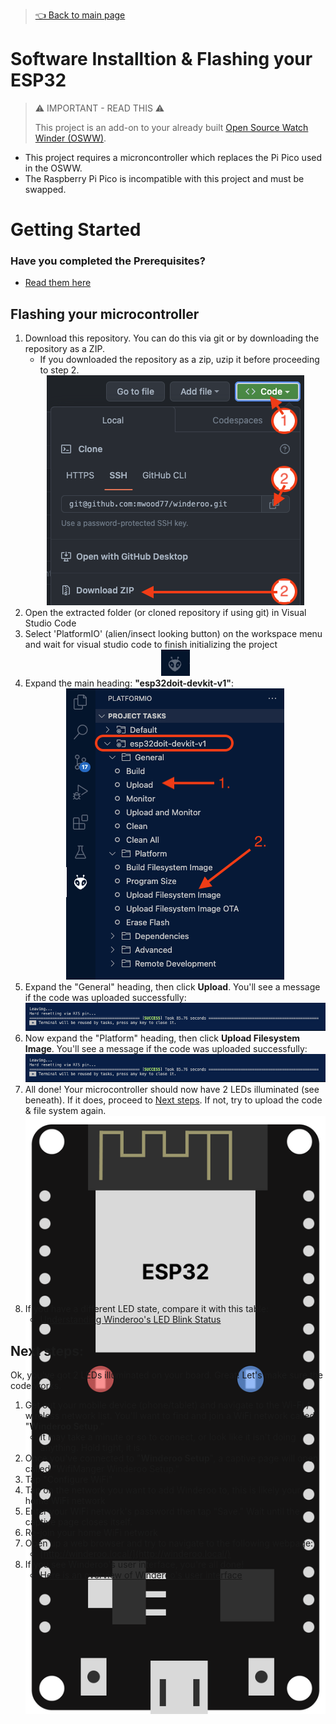 > [👈 Back to main page](../README.md)

# Software Installtion & Flashing your ESP32

> ⚠️ IMPORTANT - READ THIS ⚠️
>
> This project is an add-on to your already built [Open Source Watch Winder (OSWW)](https://github.com/mwood77/osww). 

- This project requires a microncontroller which replaces the Pi Pico used in the OSWW.
- The Raspberry Pi Pico is incompatible with this project and must be swapped.


# Getting Started

### Have you completed the Prerequisites?
- [Read them here](./prereqs.md)

## Flashing your microcontroller

1. Download this repository. You can do this via git or by downloading the repository as a ZIP.
    - If you downloaded the repository as a zip, uzip it before proceeding to step 2.
    <div align="center"><img src="images/download_directory.png" alt="how to download"></div>
1. Open the extracted folder (or cloned repository if using git) in Visual Studio Code
1. Select 'PlatformIO' (alien/insect looking button) on the workspace menu and wait for visual studio code to finish initializing the project
    <div align="center"><img src="images/platformIO.png" alt="platformIO button"></div>
1. Expand the main heading: **"esp32doit-devkit-v1"**:
    <div align="center"><img src="images/platformio_project_menu.png" alt="platformIO actions overview"></div>
1. Expand the "General" heading, then click **Upload**. You'll see a message if the code was uploaded successfully:
    <div align="center"><img src="images/code_uploaded.png" alt="code upload button"></div>
1. Now expand the "Platform" heading, then click **Upload Filesystem Image**. You'll see a message if the code was uploaded successfully:
    <div align="center"><img src="images/code_uploaded.png" alt="upload filesystem button"></div>
1. All done! Your microcontroller should now have 2 LEDs illuminated (see beneath). If it does, proceed to [Next steps](#next-steps). If not, try to upload the code & file system again.
    <div align="center" style="height: 300px"><img src="images/led_states/blue_on.png" alt="upload filesystem button"></div>
1. If you have a different LED state, compare it with this table: 
    - [Understanding Winderoo's LED Blink Status](user-manual.md#understanding-winderoos-led-blink-status)

## Next steps:

Ok, you've got 2 LEDs illuminated on your board. Great! Let's make sure the code works.

1. Get out your mobile device (phone/tablet) and navigate to the Wi-Fi / wireless network list. You'll want to find and join a WiFi network called "**Winderoo Setup**."
    - It may take a minute or so to connect, or look like it isn't doing anything. Hold tight, it is.
1. Once you've connected to "**Winderoo Setup**", a captive page will open called "WifiManger Winderoo Setup."
1. Tap "Configure WiFi"
1. Tap on the network you want to add Winderoo to, this is likely your home WiFi network
1. Enter your WiFi network's password then tap "Save." Wait until the captive page closes itself.
1. Re-join your home WiFi network
1. Open up a web browser and try to navigate to the following webpage:
    - [http://winderoo.local/](http://winderoo.local/)
1. If you see Winderoo's user interface, you're all done!
    - [Here is an overview of Winderoo's user interface](./user-manual.md)